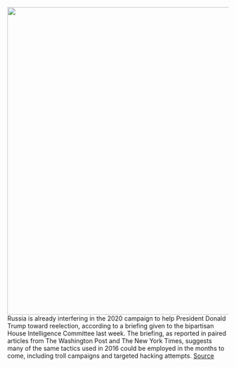 <img src='https://cdn.vox-cdn.com/thumbor/QhD2xjJ3iAWIMeWxts4ItgPrsY8=/0x0:4826x3217/1200x800/filters:focal(2493x479:3265x1251)/cdn.vox-cdn.com/uploads/chorus_image/image/66346388/1206900887.jpg.0.jpg' width='700px' /><br/>
Russia is already interfering in the 2020 campaign to help President Donald Trump toward reelection, according to a briefing given to the bipartisan House Intelligence Committee last week. The briefing, as reported in paired articles from The Washington Post and The New York Times, suggests many of the same tactics used in 2016 could be employed in the months to come, including troll campaigns and targeted hacking attempts.
<a href='https://www.theverge.com/2020/2/20/21146191/russia-election-meddling-2020-hack-trump-intelligence'> Source <a/>